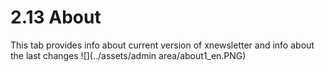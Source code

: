 # 2.13 About

This tab provides info about current version of xnewsletter and info about the last changes
![](../assets/admin area/about1_en.PNG)